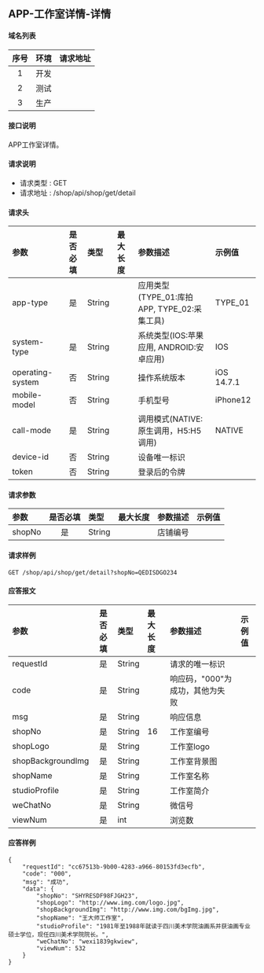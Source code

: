 ## APP-工作室详情-详情

#### 域名列表

| 序号  | 环境  | 请求地址 |
| :---: | :---: | :------- |
|   1   | 开发  |          |
|   2   | 测试  |          |
|   3   | 生产  |          |

#### 接口说明

APP工作室详情。

#### 请求说明

* 请求类型 : GET
* 请求地址 : /shop/api/shop/get/detail


#### 请求头

| 参数             | 是否必填 | 类型   | 最大长度 | 参数描述                                    | 示例值     |
| :--------------- | :------: | :----- | :------- | :------------------------------------------ | :--------- |
| app-type         |    是    | String |          | 应用类型(TYPE_01:库拍APP, TYPE_02:采集工具) | TYPE_01    |
| system-type      |    是    | String |          | 系统类型(IOS:苹果应用, ANDROID:安卓应用)    | IOS        |
| operating-system |    否    | String |          | 操作系统版本                                | iOS 14.7.1 |
| mobile-model     |    否    | String |          | 手机型号                                    | iPhone12   |
| call-mode        |    是    | String |          | 调用模式(NATIVE:原生调用，H5:H5调用)        | NATIVE     |
| device-id        |    否    | String |          | 设备唯一标识                                |            |
| token            |    否    | String |          | 登录后的令牌                                |            |


#### 请求参数

| 参数   | 是否必填 | 类型   | 最大长度 | 参数描述 | 示例值 |
| :----- | :------: | :----- | :------- | :------- | :----- |
| shopNo |    是    | String |          | 店铺编号 |        |

#### 请求样例

```
GET /shop/api/shop/get/detail?shopNo=QEDISDGO234
```

#### 应答报文

| 参数              | 是否必填 | 类型   | 最大长度 | 参数描述                        | 示例值 |
| :---------------- | :------: | :----- | :------- | :------------------------------ | :----- |
| requestId         |    是    | String |          | 请求的唯一标识                  |        |
| code              |    是    | String |          | 响应码，"000"为成功，其他为失败 |        |
| msg               |    是    | String |          | 响应信息                        |        |
| shopNo            |    是    | String | 16       | 工作室编号                      |        |
| shopLogo          |    是    | String |          | 工作室logo                      |        |
| shopBackgroundImg |    是    | String |          | 工作室背景图                    |        |
| shopName          |    是    | String |          | 工作室名称                      |        |
| studioProfile     |    是    | String |          | 工作室简介                      |        |
| weChatNo          |    是    | String |          | 微信号                          |        |
| viewNum           |    是    | int    |          | 浏览数                          |        |

#### 应答样例

```
{
    "requestId": "cc67513b-9b00-4283-a966-80153fd3ecfb",
    "code": "000",
    "msg": "成功",
    "data": {
        "shopNo": "SHYRESDF98FJGH23",
        "shopLogo": "http://www.img.com/logo.jpg",
        "shopBackgroundImg": "http://www.img.com/bgImg.jpg",
        "shopName": "王大师工作室",
        "studioProfile": "1981年至1988年就读于四川美术学院油画系并获油画专业硕士学位，现任四川美术学院院长。",
        "weChatNo": "wexi1839gkwiew",
        "viewNum": 532
    }
}

```
